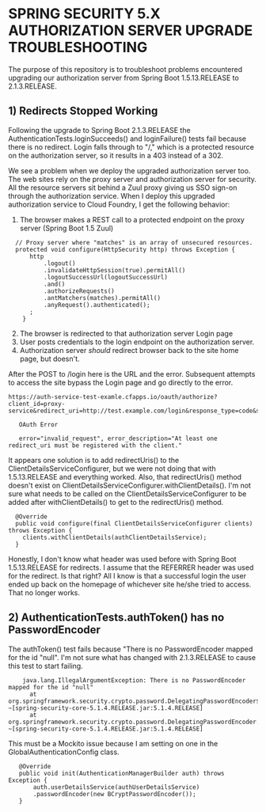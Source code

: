 # SPRING SECURITY 5.X AUTHORIZATION SERVER UPGRADE TROUBLESHOOTING

The purpose of this repository is to troubleshoot problems encountered upgrading our authorization server from Spring Boot 1.5.13.RELEASE to 2.1.3.RELEASE.

## 1) Redirects Stopped Working

Following the upgrade to Spring Boot 2.1.3.RELEASE the AuthenticationTests.loginSucceeds() and loginFailure() tests fail because there is no redirect.
Login falls through to "/," which is a protected resource on the authorization server, so it results in a 403 instead of a 302. 

We see a problem when we deploy the upgraded authorization server too. The web sites rely on the proxy server and authorization server for security. 
All the resource servers sit behind a Zuul proxy giving us SSO sign-on through the authorization service. When I deploy this upgraded authorization service to 
Cloud Foundry, I get the following behavior: 

1) The browser makes a REST call to a protected endpoint on the proxy server (Spring Boot 1.5 Zuul)

```
  // Proxy server where "matches" is an array of unsecured resources.
  protected void configure(HttpSecurity http) throws Exception {
      http
          .logout()
          .invalidateHttpSession(true).permitAll()
          .logoutSuccessUrl(logoutSuccessUrl)
          .and()
          .authorizeRequests()
          .antMatchers(matches).permitAll()
          .anyRequest().authenticated();
      ;
    }
```

2) The browser is redirected to that authorization server Login page
4) User posts credentials to the login endpoint on the authorization server.
5) Authorization server *should* redirect browser back to the site home page, but doesn't.

After the POST to /login here is the URL and the error. Subsequent attempts to access the site bypass the Login page and go directly to the error.

```
https://auth-service-test-examle.cfapps.io/oauth/authorize?client_id=proxy-service&redirect_uri=http://test.example.com/login&response_type=code&state=QihbF4

   OAuth Error
   
   error="invalid_request", error_description="At least one redirect_uri must be registered with the client."
```

It appears one solution is to add redirectUris() to the ClientDetailsServiceConfigurer, but we were not doing that with 1.5.13.RELEASE and everything worked.
Also, that redirectUris() method doesn't exist on ClientDetailsServiceConfigurer.withClientDetails(). I'm not sure what needs to be called on the ClientDetailsServiceConfigurer
to be added after withClientDetails() to get to the redirectUris() method. 

```
  @Override
  public void configure(final ClientDetailsServiceConfigurer clients) throws Exception {
    clients.withClientDetails(authClientDetailsService);
  }
```

Honestly, I don't know what header was used before with Spring Boot 1.5.13.RELEASE for redirects. I assume that the REFERRER header was used for the redirect. Is that right? All I 
know is that a successful login the user ended up back on the homepage of whichever site he/she tried to access. That no longer works.

## 2) AuthenticationTests.authToken() has no PasswordEncoder

The authToken() test fails because "There is no PasswordEncoder mapped for the id "null". I'm not sure what has changed with 2.1.3.RELEASE to cause this test to start failing.

``` 
    java.lang.IllegalArgumentException: There is no PasswordEncoder mapped for the id "null"    
      at org.springframework.security.crypto.password.DelegatingPasswordEncoder$UnmappedIdPasswordEncoder.matches(DelegatingPasswordEncoder.java:244) ~[spring-security-core-5.1.4.RELEASE.jar:5.1.4.RELEASE]   
      at org.springframework.security.crypto.password.DelegatingPasswordEncoder.matches(DelegatingPasswordEncoder.java:198) ~[spring-security-core-5.1.4.RELEASE.jar:5.1.4.RELEASE]
```    
 	
This must be a Mockito issue because I am setting on one in the GlobalAuthenticationConfig class.

``` 
   @Override  
   public void init(AuthenticationManagerBuilder auth) throws Exception {  
       auth.userDetailsService(authUserDetailsService)  
       .passwordEncoder(new BCryptPasswordEncoder());   
   }
```	
